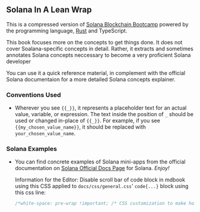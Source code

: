 <h2>Solana In A Lean Wrap</h2>

This is a compressed version of [Solana Blockchain Bootcamp](https://www.youtube.com/watch?v=amAq-WHAFs8) powered by the programming language, [Rust](https:///www.rust-lang.org/learn) and TypeScript.

This book focuses more on the concepts to get things done. It does not cover Soalana-specific concepts in detail. Rather, it extracts and sometimes annotates Solana concepts neccessary to become a very proficient Solana developer

You can use it a quick reference material, in complement with the official Solana documentaion for a more detailed Solana concepts explainer.

### Conventions Used

- Wherever you see `{{_}}`, it represents a placeholder text for an actual value, variable, or expression. The text inside the position of `_` should be used or changed in-place of `{{_}}`.
  For example, if you see `{{my_chosen_value_name}}`, it should be replaced with `your_chosen_value_name`.

### Solana Examples

- You can find concrete examples of Solana mini-apps from the official documentation on [Solana Official Docs Page](https://solana.com/docs) for Solana.
  _Enjoy!_

  Information for the Editor: Disable scroll bar of code block in mdbook using this CSS applied to `docs/css/general.css`' `code{...}` block using this css line:

  ```css
  /*white-space: pre-wrap !important; /* CSS customization to make horizontal scroll bars in code view blocks invisible */
  ```
